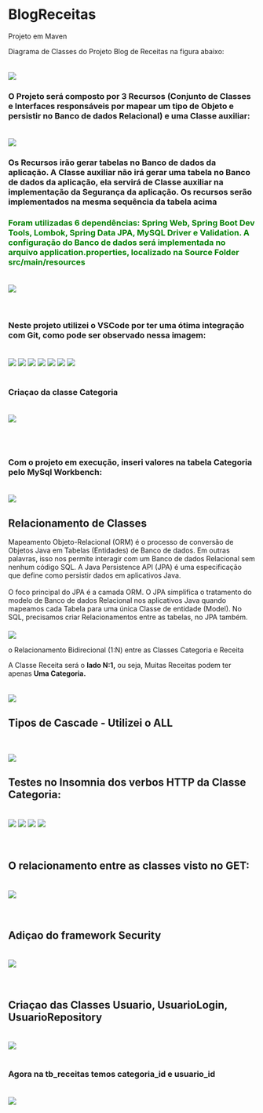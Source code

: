 # BlogReceitas
Projeto em Maven 

Diagrama de Classes do Projeto Blog de Receitas na figura abaixo:

<img  style="margin-top:20px" src="https://i.imgur.com/AUmhfGP.png">

<h3>O Projeto será composto por 3 Recursos (Conjunto de Classes e Interfaces responsáveis por
mapear um tipo de Objeto e persistir no Banco de dados Relacional) e uma Classe auxiliar: </h3> 

<img  style="margin-top:20px" src="https://i.imgur.com/V3yTgt7.png">

<h3> Os Recursos irão gerar tabelas no Banco de dados da aplicação. A Classe auxiliar não irá gerar
uma tabela no Banco de dados da aplicação, ela servirá de Classe auxiliar na implementação da
Segurança da aplicação. Os recursos serão implementados na mesma sequência da tabela acima</h3>

 <h3 style="color: green"> <strong>Foram utilizadas 6 dependências: Spring Web, Spring Boot Dev Tools, Lombok, Spring Data JPA, MySQL Driver e Validation. A configuração do Banco de dados será implementada no arquivo application.properties,
localizado na Source Folder src/main/resources</strong></h3>

<img  style="margin-top:20px" src="https://i.imgur.com/SrMCJ4e.png">
<br><br><br>
<h3>Neste projeto utilizei o VSCode por ter uma ótima integração com Git, como pode ser observado nessa imagem: </h3>
<img  style="margin-top:20px" src="https://i.imgur.com/oYmVinG.png">



<img  style="margin-top:20px" src="https://i.imgur.com/DEcXftI.png">

<img  style="margin-top:20px" src="https://i.imgur.com/CL6OYPw.png">

<img  style="margin-top:20px" src="https://i.imgur.com/bMtskM8.png">

<img  style="margin-top:20px" src="https://i.imgur.com/9X9jB9e.png">

<img  style="margin-top:20px" src="https://i.imgur.com/2Sbb2K6.png">

<img  style="margin-top:20px" src="https://i.imgur.com/ILaDN2B.png">
<br><br>
<h3>Criaçao da classe Categoria</h3>

<img  style="margin-top:20px" src="https://i.imgur.com/NNX5EcS.png">

<br><br>
<h3>Com o projeto em execução, inseri valores na tabela Categoria pelo MySql Workbench:</h3>
<img  style="margin-top:20px" src="https://i.imgur.com/YDERtbP.png">


<h2>Relacionamento de Classes</h2>
Mapeamento Objeto-Relacional (ORM) é o processo de conversão de Objetos Java em Tabelas (Entidades) de Banco de dados. Em outras palavras, isso nos permite interagir com um Banco de
dados Relacional sem nenhum código SQL. A Java Persistence API (JPA) é uma especificação que define como persistir dados em aplicativos Java. 
<br>
<br>
O foco principal do JPA é a camada ORM.
O JPA simplifica o tratamento do modelo de Banco de dados Relacional nos aplicativos Java quando mapeamos cada Tabela para uma única Classe de entidade (Model). No SQL, precisamos criar Relacionamentos entre as tabelas, no JPA também. 
<img  style="margin-top:20px" src="https://i.imgur.com/sdoeqX1.png">


o Relacionamento Bidirecional (1:N) entre as Classes Categoria e Receita

A Classe Receita será o <strong>lado N:1,</strong> ou seja, Muitas Receitas podem ter apenas <strong>Uma Categoria.</strong> 

<img  style="margin-top:20px" src="https://i.imgur.com/1Ta7ASC.png">
<br>

<h2>Tipos de Cascade -  Utilizei o ALL</h2>
<br><br>
<img   src="https://i.imgur.com/8avibSU.png">

<h2>Testes no Insomnia dos verbos HTTP da Classe Categoria: </h2>
<img  style="margin-top:20px" src="https://i.imgur.com/4UuE2hO.png">
<img  style="margin-top:20px" src="https://i.imgur.com/N4BLNNG.png">
<img  style="margin-top:20px" src="https://i.imgur.com/fiPdydq.png">
<img  style="margin-top:20px" src="https://i.imgur.com/E4bpEpb.png">
<br>
<br>
<br>
<h2>O relacionamento entre as classes visto no GET: </h2>
<img  style="margin-top:20px" src="https://i.imgur.com/DhuU9Pj.png">

<br>
<br>
<br>
<h2>Adiçao do framework Security</h2>

<img  style="margin-top:20px" src="https://i.imgur.com/FpW7wBs.png">



<br>
<br>
<br>
<h2>Criaçao das Classes Usuario, UsuarioLogin, UsuarioRepository</h2>



<img  style="margin-top:20px" src="https://i.imgur.com/NnVaAoV.png">


<br>
<br>
<h3>Agora na tb_receitas temos categoria_id e usuario_id</h3>
<img  style="margin-top:20px" src="https://i.imgur.com/ewJwwbT.png">


